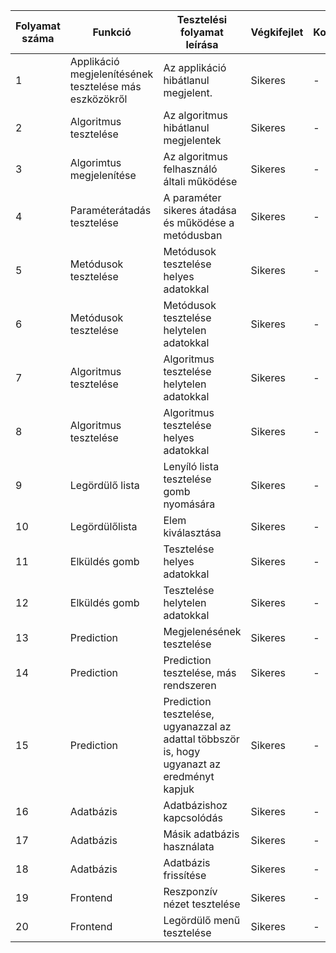 | Folyamat száma  | Funkció | Tesztelési folyamat leírása | Végkifejlet | Komment | Teszter Neve | Időpont|
| ------------- | ------------- | ------------- | ------------- | ------------- | ------------- | ------------- |
| 1  | Applikáció megjelenítésének tesztelése más eszközökről | Az applikáció hibátlanul megjelent. | Sikeres | - | Géczi Bálint | 2021.12.14 |
| 2  | Algoritmus tesztelése  | Az algoritmus hibátlanul megjelentek | Sikeres | - |Géczi Bálint | 2021.12.14
| 3  | Algorimtus megjelenítése  | Az algoritmus felhasználó általi működése | Sikeres | - | Géczi Bálint | 2021.10.14 |
| 4  | Paraméterátadás tesztelése  | A paraméter sikeres átadása és működése a metódusban| Sikeres | - | Géczi Bálint | 2021.10.14 |
| 5  | Metódusok tesztelése | Metódusok tesztelése helyes adatokkal| Sikeres | - | Géczi Bálint | 2022.01.16 |
| 6  | Metódusok tesztelése | Metódusok tesztelése helytelen adatokkal| Sikeres | - | Géczi Bálint | 2022.01.16 |
| 7  | Algoritmus tesztelése | Algoritmus tesztelése helytelen adatokkal| Sikeres | - | Géczi Bálint | 2022.01.16 |
| 8  | Algoritmus tesztelése | Algoritmus tesztelése helyes adatokkal| Sikeres | - | Géczi Bálint | 2022.01.16 |
| 9  | Legördülő lista | Lenyíló lista tesztelése gomb nyomására| Sikeres | - | Géczi Bálint | 2022.01.16 |
| 10  | Legördülőlista | Elem kiválasztása| Sikeres | - | Géczi Bálint | 2022.01.16 |
| 11  | Elküldés gomb| Tesztelése helyes adatokkal| Sikeres | - | Géczi Bálint | 2022.01.16 |
| 12  | Elküldés gomb | Tesztelése helytelen adatokkal| Sikeres | - | Géczi Bálint | 2022.01.16 |
| 13  | Prediction | Megjelenésének tesztelése| Sikeres | - | Géczi Bálint | 2022.01.17 |
| 14  | Prediction | Prediction tesztelése, más rendszeren| Sikeres | - | Géczi Bálint | 2022.01.17 |
| 15  | Prediction | Prediction tesztelése, ugyanazzal az adattal többször is, hogy ugyanazt az eredményt kapjuk| Sikeres | - | Géczi Bálint | 2022.01.17 |
| 16  | Adatbázis| Adatbázishoz kapcsolódás| Sikeres | - | Géczi Bálint | 2022.01.17 |
| 17  | Adatbázis| Másik adatbázis használata| Sikeres | - | Géczi Bálint | 2022.01.17 |
| 18  | Adatbázis| Adatbázis frissítése| Sikeres | - | Géczi Bálint | 2022.01.17 |
| 19  | Frontend| Reszponzív nézet tesztelése| Sikeres | - | Géczi Bálint | 2022.05.10 |
| 20  | Frontend| Legördülő menű tesztelése| Sikeres | - | Géczi Bálint | 2022.05.10 |